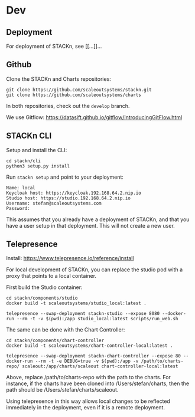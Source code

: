 # Dev

## Deployment

For deployment of STACKn, see [[...]]...

## Github

Clone the STACKn and Charts repositories:
```
git clone https://github.com/scaleoutsystems/stackn.git
git clone https://github.com/scaleoutsystems/charts
```
In both repositories, check out the ``develop`` branch.

We use Gitflow: https://datasift.github.io/gitflow/IntroducingGitFlow.html 

## STACKn CLI

Setup and install the CLI:
```
cd stackn/cli
python3 setup.py install
```
Run ``stackn setup`` and point to your deployment:
```
Name: local
Keycloak host: https://keycloak.192.168.64.2.nip.io
Studio host: https://studio.192.168.64.2.nip.io
Username: stefan@scaleoutsystems.com
Password:
```
This assumes that you already have a deployment of STACKn, and that you have a user setup in that deployment. This will not create a new user.

## Telepresence

Install: https://www.telepresence.io/reference/install

For local development of STACKn, you can replace the studio pod with a proxy that points to a local container.

First build the Studio container:
```
cd stackn/components/studio
docker build -t scaleoutsystems/studio_local:latest .
```
```
telepresence --swap-deployment stackn-studio --expose 8080 --docker-run --rm -t -v $(pwd):/app studio_local:latest scripts/run_web.sh 
```

The same can be done with the Chart Controller:
```
cd stackn/components/chart-controller
docker build -t scaleoutsystems/chart-controller-local:latest .
```
```
telepresence --swap-deployment stackn-chart-controller --expose 80 --docker-run --rm -t -e DEBUG=true -v $(pwd):/app -v /path/to/charts-repo/ scaleout:/app/charts/scaleout chart-controller-local:latest
```
Above, replace /path/to/charts-repo with the path to the charts. For instance, if the charts have been cloned into /Users/stefan/charts, then the path should be /Users/stefan/charts/scaleout.

Using telepresence in this way allows local changes to be reflected immediately in the deployment, even if it is a remote deployment.






